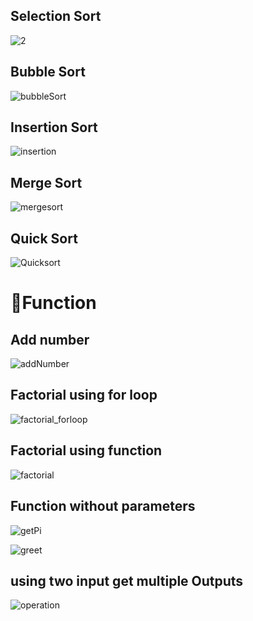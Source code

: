 <h2>Selection Sort</h2>

![2](https://github.com/user-attachments/assets/9f79818d-22c1-4361-b2a3-b7b56e2657e4)

<h2>Bubble Sort</h2>

![bubbleSort](https://github.com/user-attachments/assets/bcd1bd9a-93d6-4bd5-b800-1dca21d2bd9e)

<h2>Insertion Sort</h2>

![insertion](https://github.com/user-attachments/assets/17578793-5985-4d01-8764-423d17a421c7)

<h2>Merge Sort</h2>

![mergesort](https://github.com/user-attachments/assets/985c8777-afa5-48b6-8ae0-8ccf82ec7cb4)

<h2>Quick Sort</h2>

![Quicksort](https://github.com/user-attachments/assets/716a85a0-1158-4c02-a40c-cf6d72480cd5)


<h1>🌳Function</h1>
<h2>Add number</h2>

![addNumber](https://github.com/user-attachments/assets/88dcdf4a-e1c3-489e-816a-d0069e809a97)

<h2>Factorial using for loop</h2>

![factorial_forloop](https://github.com/user-attachments/assets/8b23ef13-25f5-4c48-9413-baf46492ca1e)

<h2>Factorial using function</h2>

![factorial](https://github.com/user-attachments/assets/9320fff1-dec3-4871-b004-fc31b5125090)

<h2>Function without parameters</h2>

![getPi](https://github.com/user-attachments/assets/7a576e7d-fce5-4fd1-91db-d344ab2dfc6e)

![greet](https://github.com/user-attachments/assets/c8b69ed6-ff58-4ecc-ac68-b830333e94b6)

<h2>using two input get multiple Outputs</h2>

![operation](https://github.com/user-attachments/assets/0d52eb7f-924e-4bd4-8ea2-9fda1add42a2)

